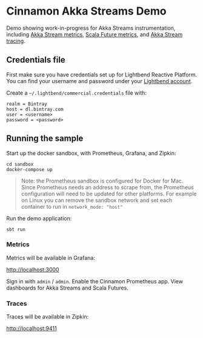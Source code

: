 # Cinnamon Akka Streams Demo

Demo showing work-in-progress for Akka Streams instrumentation, including [Akka Stream metrics], [Scala Future metrics], and [Akka Stream tracing].

[Akka Stream metrics]: https://downloads.lightbend.com/cinnamon/docs/2.10.0-20180605-26e7708-streams/instrumentations/akka-streams/akka-streams.html
[Scala Future metrics]: https://downloads.lightbend.com/cinnamon/docs/2.10.0-20180605-26e7708-streams/instrumentations/scala/scala-futures.html
[Akka Stream tracing]: https://downloads.lightbend.com/cinnamon/docs/2.10.0-20180605-26e7708-streams/extensions/opentracing.html


## Credentials file

First make sure you have credentials set up for Lightbend Reactive Platform. You can find your username and password under your [Lightbend account].

Create a `~/.lightbend/commercial.credentials` file with:

```
realm = Bintray
host = dl.bintray.com
user = <username>
password = <password>
```

[Lightbend account]: https://www.lightbend.com/product/lightbend-reactive-platform/credentials


## Running the sample

Start up the docker sandbox, with Prometheus, Grafana, and Zipkin:

```
cd sandbox
docker-compose up
```

> Note: the Prometheus sandbox is configured for Docker for Mac. Since Prometheus needs an address to scrape from, the Prometheus configuration will need to be updated for other platforms. For example on Linux you can remove the sandbox network and set each container to run in `network_mode: "host"`

Run the demo application:

```
sbt run
```

### Metrics

Metrics will be available in Grafana:

[http://localhost:3000](http://localhost:3000)

Sign in with `admin` / `admin`. Enable the Cinnamon Prometheus app. View dashboards for Akka Streams and Scala Futures.

### Traces

Traces will be available in Zipkin:

[http://localhost:9411](http://localhost:9411)
